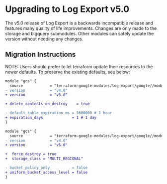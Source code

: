 # Upgrading to Log Export v5.0

The v5.0 release of Log Export is a backwards incompatible release and features many quality of life improvements.
Changes are only made to the storage and bigquery submodules.
Other modules can safely update the version without needing any changes.

## Migration Instructions

NOTE: Users should prefer to let terraform update their resources to the newer defaults.
To preserve the existing defaults, see below:

```diff
module "gcs" {
  source            = "terraform-google-modules/log-export/google//modules/bigquery"
- version           = "v4.0"
+ version           = "v5.0"

+ delete_contents_on_destroy    = true

- default_table_expiration_ms = 3600000 # 1 hour
+ expiration_days             = 1 # 1 day
}
```

```diff
module "gcs" {
  source            = "terraform-google-modules/log-export/google//modules/storage"
- version           = "v4.0"
+ version           = "v5.0"

+  force_destroy = true
+  storage_class = "MULTI_REGIONAL"

- bucket_policy_only          = false
+ uniform_bucket_access_level = false
}
```
